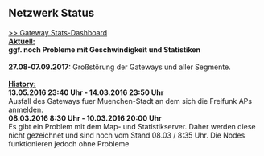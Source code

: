 ## Netzwerk Status
<a target='_blank' href="https://stats.ffmuc.net/dashboard/db/network-overview">>> Gateway Stats-Dashboard</a>
<br><u><b>Aktuell:</b></u>
<br><b>ggf. noch Probleme mit Geschwindigkeit und Statistiken</b>
<br>
<br><b>27.08-07.09.2017:</b> Großstörung der Gateways und aller Segmente. 
<br>
<br><u><b>History:</b></u>
<br>
<b>13.05.2016 23:40 Uhr - 14.03.2016 23:50 Uhr</b>
<br>Ausfall des Gateways fuer Muenchen-Stadt an dem sich die Freifunk APs anmelden. 
<br>
<b>08.03.2016 8:30 Uhr - 10.03.2016 20:00 Uhr</b>
<br>Es gibt ein Problem mit dem Map- und Statistikserver. Daher werden diese nicht gezeichnet und sind noch vom Stand 08.03 / 8:35 Uhr. Die Nodes funktionieren jedoch ohne Probleme

